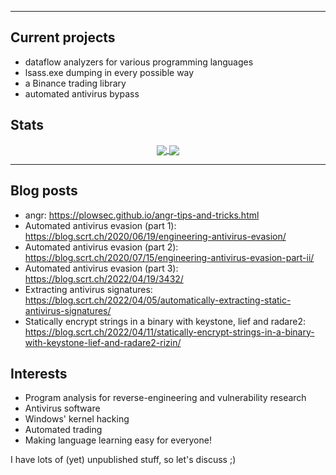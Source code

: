 

<hr>

## Current projects

* dataflow analyzers for various programming languages
* lsass.exe dumping in every possible way
* a Binance trading library
* automated antivirus bypass

## Stats

<p align="center">
<a href="https://github.com/plowsec/plowsec">
  <img align="center" src="https://github-readme-stats.vercel.app/api?username=plowsec&include_all_commits=true&custom_title=plowsec's+GitHub+Stats&hide=contribs&show_icons=true&line_height=32&count_private=true&title_color=ffffff&text_color=ffffff&icon_color=ffffff&bg_color=1a1a1a" />
</a>
<a href="https://github.com/plowsec/plowsec">
  <img align="center" src="https://github-readme-stats.vercel.app/api/top-langs/?username=plowsec&hide_title=false&exclude_repo=plowsec.github.io&layout=default&hide_border=false&bg_color=ffffff&text_color=000&title_color=ffffff" />
</a>
</p>

<hr>

## Blog posts

* angr: https://plowsec.github.io/angr-tips-and-tricks.html
* Automated antivirus evasion (part 1): https://blog.scrt.ch/2020/06/19/engineering-antivirus-evasion/
* Automated antivirus evasion (part 2): https://blog.scrt.ch/2020/07/15/engineering-antivirus-evasion-part-ii/
* Automated antivirus evasion (part 3): https://blog.scrt.ch/2022/04/19/3432/
* Extracting antivirus signatures: https://blog.scrt.ch/2022/04/05/automatically-extracting-static-antivirus-signatures/
* Statically encrypt strings in a binary with keystone, lief and radare2: https://blog.scrt.ch/2022/04/11/statically-encrypt-strings-in-a-binary-with-keystone-lief-and-radare2-rizin/

## Interests

* Program analysis for reverse-engineering and vulnerability research
* Antivirus software
* Windows' kernel hacking
* Automated trading
* Making language learning easy for everyone!

I have lots of (yet) unpublished stuff, so let's discuss ;)
